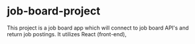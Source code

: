 # job-board-project
This project is a job board app which will connect to job board API's and return job postings. It utilizes React (front-end), 
